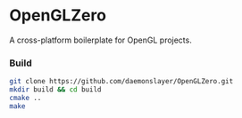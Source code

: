 # OpenGLZero
A cross-platform boilerplate for OpenGL projects.

### Build
```bash
git clone https://github.com/daemonslayer/OpenGLZero.git
mkdir build && cd build
cmake ..
make
```